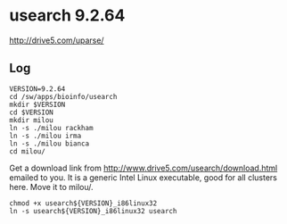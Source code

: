 usearch 9.2.64
==============

<http://drive5.com/uparse/>

Log
---

    VERSION=9.2.64
    cd /sw/apps/bioinfo/usearch
    mkdir $VERSION
    cd $VERSION
    mkdir milou
    ln -s ./milou rackham
    ln -s ./milou irma
    ln -s ./milou bianca
    cd milou/

Get a download link from <http://www.drive5.com/usearch/download.html> emailed to you.
It is a generic Intel Linux executable, good for all clusters here.  Move it to milou/.

    chmod +x usearch${VERSION}_i86linux32
    ln -s usearch${VERSION}_i86linux32 usearch

